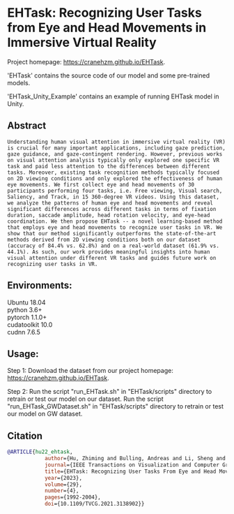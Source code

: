 # EHTask: Recognizing User Tasks from Eye and Head Movements in Immersive Virtual Reality
Project homepage: https://cranehzm.github.io/EHTask.


'EHTask' contains the source code of our model and some pre-trained models.


'EHTask_Unity_Example' contains an example of running EHTask model in Unity.


## Abstract
```
Understanding human visual attention in immersive virtual reality (VR) is crucial for many important applications, including gaze prediction, gaze guidance, and gaze-contingent rendering. However, previous works on visual attention analysis typically only explored one specific VR task and paid less attention to the differences between different tasks. Moreover, existing task recognition methods typically focused on 2D viewing conditions and only explored the effectiveness of human eye movements. We first collect eye and head movements of 30 participants performing four tasks, i.e. Free viewing, Visual search, Saliency, and Track, in 15 360-degree VR videos. Using this dataset, we analyze the patterns of human eye and head movements and reveal significant differences across different tasks in terms of fixation duration, saccade amplitude, head rotation velocity, and eye-head coordination. We then propose EHTask -- a novel learning-based method that employs eye and head movements to recognize user tasks in VR. We show that our method significantly outperforms the state-of-the-art methods derived from 2D viewing conditions both on our dataset (accuracy of 84.4% vs. 62.8%) and on a real-world dataset (61.9% vs. 44.1%). As such, our work provides meaningful insights into human visual attention under different VR tasks and guides future work on recognizing user tasks in VR.
```	


## Environments:
Ubuntu 18.04  
python 3.6+  
pytorch 1.1.0+  
cudatoolkit 10.0  
cudnn 7.6.5  


## Usage:
Step 1: Download the dataset from our project homepage: https://cranehzm.github.io/EHTask.

Step 2: Run the script "run_EHTask.sh" in "EHTask/scripts" directory to retrain or test our model on our dataset.
		Run the script "run_EHTask_GWDataset.sh" in "EHTask/scripts" directory to retrain or test our model on GW dataset.

## Citation
```bibtex
@ARTICLE{hu22_ehtask,
            author={Hu, Zhiming and Bulling, Andreas and Li, Sheng and Wang, Guoping},
            journal={IEEE Transactions on Visualization and Computer Graphics}, 
            title={EHTask: Recognizing User Tasks From Eye and Head Movements in Immersive Virtual Reality}, 
            year={2023},
            volume={29},
            number={4},
            pages={1992-2004},
            doi={10.1109/TVCG.2021.3138902}}
```
  

